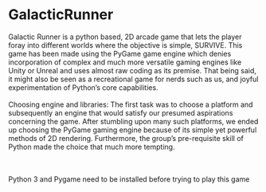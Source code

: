 # GalacticRunner
Galactic Runner is a python based, 2D arcade game that lets the player foray into different worlds where the objective is simple, SURVIVE. This game has been made using the PyGame game engine which denies incorporation of complex and much more versatile gaming engines like Unity or Unreal and uses almost raw coding as its premise. That being said, it might also be seen as a recreational game for nerds such as us, and joyful experimentation of Python’s core capabilities.
<br><br>
Choosing engine and libraries: The first task was to choose a platform and subsequently an engine that would satisfy our presumed aspirations concerning the game. After stumbling upon many such platforms, we ended up choosing the PyGame gaming engine because of its simple yet powerful methods of 2D rendering. Furthermore, the group’s pre-requisite skill of Python made the choice that much more tempting. 

<br><br>
Python 3 and Pygame need to be installed before trying to play this game
